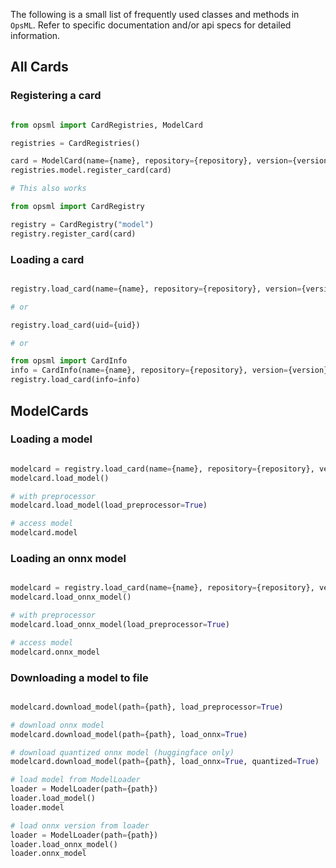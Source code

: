 The following is a small list of frequently used classes and methods in `OpsML`. Refer to specific documentation and/or api specs for detailed information.


## All Cards

### Registering a card

```python

from opsml import CardRegistries, ModelCard

registries = CardRegistries()

card = ModelCard(name={name}, repository={repository}, version={version})
registries.model.register_card(card)

# This also works

from opsml import CardRegistry

registry = CardRegistry("model")
registry.register_card(card)
```

### Loading a card

```python

registry.load_card(name={name}, repository={repository}, version={version})

# or 

registry.load_card(uid={uid})

# or

from opsml import CardInfo
info = CardInfo(name={name}, repository={repository}, version={version})
registry.load_card(info=info)
```

## ModelCards

### Loading a model

```python

modelcard = registry.load_card(name={name}, repository={repository}, version={version})
modelcard.load_model()

# with preprocessor
modelcard.load_model(load_preprocessor=True)

# access model
modelcard.model
```

### Loading an onnx model

```python

modelcard = registry.load_card(name={name}, repository={repository}, version={version})
modelcard.load_onnx_model()

# with preprocessor
modelcard.load_onnx_model(load_preprocessor=True)

# access model
modelcard.onnx_model
```

### Downloading a model to file

```python

modelcard.download_model(path={path}, load_preprocessor=True)

# download onnx model
modelcard.download_model(path={path}, load_onnx=True)

# download quantized onnx model (huggingface only)
modelcard.download_model(path={path}, load_onnx=True, quantized=True)

# load model from ModelLoader
loader = ModelLoader(path={path})
loader.load_model()
loader.model

# load onnx version from loader
loader = ModelLoader(path={path})
loader.load_onnx_model()
loader.onnx_model
```
 